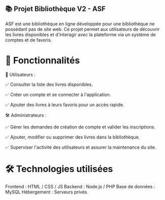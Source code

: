 ## 📚 Projet Bibliothèque V2 - ASF
ASF est une bibliothèque en ligne développée pour une bibliothèque ne possédant pas de site web. Ce projet permet aux utilisateurs de découvrir les livres disponibles et d'interagir avec la plateforme via un système de comptes et de favoris.

# 🚀 Fonctionnalités
👤 Utilisateurs :

✅ Consulter la liste des livres disponibles.

✅ Créer un compte et se connecter à l'application.

✅ Ajouter des livres à leurs favoris pour un accès rapide.


🛠️ Administrateurs :

✅ Gérer les demandes de création de compte et valider les inscriptions.

✅ Ajouter, modifier ou supprimer des livres dans la bibliothèque.

✅ Superviser l'activité des utilisateurs et assurer la maintenance du site.

# 🛠️ Technologies utilisées
Frontend : HTML / CSS / JS
Backend : Node.js / PHP
Base de données : MySQL
Hébergement : Serveurs privés
